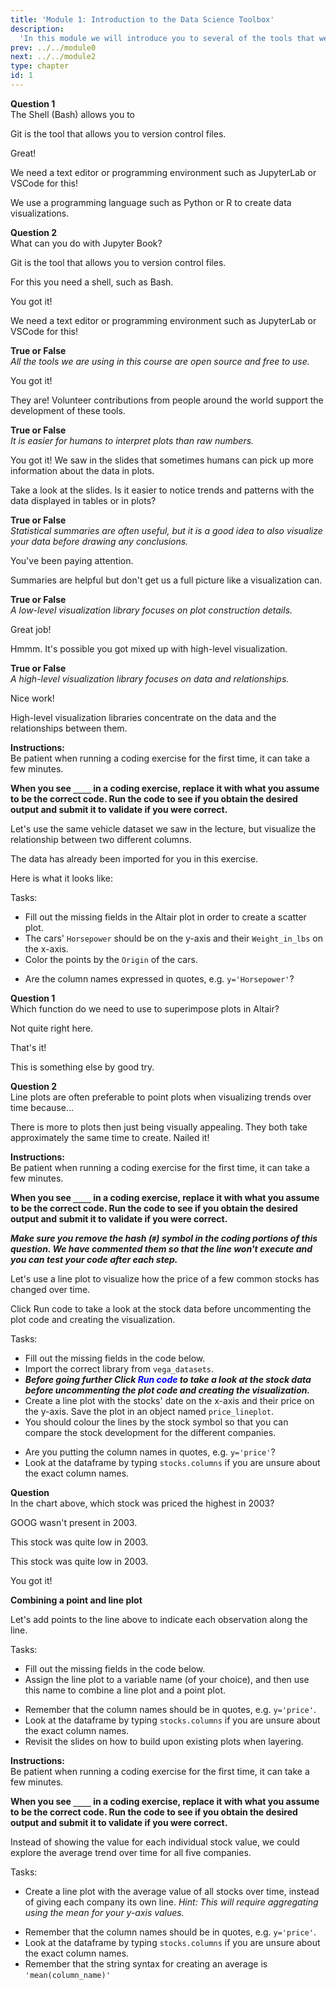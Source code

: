 ```yaml
---
title: 'Module 1: Introduction to the Data Science Toolbox'
description:
  'In this module we will introduce you to several of the tools that we will be using in this course, as well as to computing in general.'
prev: ../../module0
next: ../../module2
type: chapter
id: 1
---
```


<exercise id="0" title="Module Learning Outcomes"  type="slides, video">
<slides source="module1/module1_00" shot="0" start="3:42" end="4:35"> </slides>
</exercise>

<exercise id="1" title="Introduction to the Data Science Toolbox" type="slides,video">
<slides source="module1/module1_01" shot="1" start="0:003" end="05:31"> </slides>
</exercise>

<exercise id="2" title="Test Your Knowledge: Data Science Tools">

**Question 1**  
The Shell (Bash) allows you to

<choice id="1" >
<opt text="Version control files">

Git is the tool that allows you to version control files.

</opt>

<opt text="Navigate the file system" correct="true">

Great!

</opt>

<opt text="Edit code files">

We need a text editor or programming environment such as JupyterLab or VSCode for this!

</opt>


<opt text="Create data visualizations">

We use a programming language such as Python or R to create data visualizations.

</opt>

</choice>


**Question 2**      
What can you do with Jupyter Book?

<choice id="2" >
<opt text="Version control files">

Git is the tool that allows you to version control files.

</opt>

<opt text="Navigate the file system">

For this you need a shell, such as Bash.

</opt>

<opt text="Publish books and web pages"  correct="true">

You got it!

</opt>

<opt text="Edit code files">

We need a text editor or programming environment such as JupyterLab or VSCode for this!

</opt>

**True or False**       
*All the tools we are using in this course are open source and free to use.*

<opt text="True"  correct="true">

You got it!

</opt>


<opt text="False">

They are! Volunteer contributions from people around the world support the development of these tools.

</opt>

</choice>

</exercise>

<exercise id="4" title="True or False">

**True or False**       
*It is easier for humans to interpret plots than raw numbers.*


<choice id="1" >

<opt text="True"  correct="true">

You got it! We saw in the slides that sometimes humans can pick up more information about the data in plots. 

</opt>


<opt text="False">

Take a look at the slides. Is it easier to notice trends and patterns with the data displayed in tables or in plots?

</opt>


</choice>

**True or False**       
*Statistical summaries are often useful, but it is a good idea to also visualize your data before drawing any conclusions.*

<choice id="2" >

<opt text="True"  correct="true">

You've been paying attention. 

</opt>

<opt text="False">

Summaries are helpful but don't get us a full picture like a visualization can. 

</opt>

</choice>
</exercise>


<exercise id="3" title="How Can We Visualize Data?" type="slides,video">
<slides source="module1/module1_03" shot="1" start="5:4008" end="26:2200"> </slides>
</exercise>


<exercise id="5" title="True or False: Visualization Libaries">


**True or False**    
*A low-level visualization library focuses on plot construction details.*

<choice id="1" >
<opt text="True"  correct="true">

Great job! 

</opt>

<opt text="False">

Hmmm. It's possible you got mixed up with high-level visualization. 

</opt>

</choice>

**True or False**    
*A high-level visualization library focuses on data and relationships.*

<choice id="2" >

<opt text="True"  correct="true">

Nice work!

</opt>

<opt text="False">

High-level visualization libraries concentrate on the data and the relationships between them. 

</opt>

</choice>
</exercise>


<exercise id="6" title="Your First Plot">

**Instructions:**    
Be patient when running a coding exercise for the first time, it can take a few minutes. 

**When you see `____` in a coding exercise, replace it with what you assume to be the correct code. Run the code to see if you obtain the desired output
and submit it to validate if you were correct.**


Let's use the same vehicle dataset we saw in the lecture, but visualize the relationship between two different columns.

The data has already been imported for you in this exercise.

Here is what it looks like:

<codeblock id="cars_data">

</codeblock>

Tasks: 

- Fill out the missing fields in the Altair plot in order to create a scatter plot.
- The cars' `Horsepower` should be on the y-axis and their `Weight_in_lbs` on the x-axis.
- Color the points by the `Origin` of the cars.

<codeblock id="01_06">

- Are the column names expressed in quotes, e.g. `y='Horsepower'`?

</codeblock>
</exercise>


<exercise id="7" title="Aggregations, Lines, and Layers" type="slides,video">
<slides source="module1/module1_07" shot="1" start="26:3200" end="40:07"></slides>
</exercise>


<exercise id="8" title="Questions on How Plots are Created">

**Question 1**     
Which function do we need to use to superimpose plots in Altair?

<choice id="1">

<opt text="Overlay">

Not quite right here. 

</opt>

<opt text="Layer"  correct="true">

That's it!

</opt>

<opt text= "Panel">

This is something else by good try. 

</opt>

</choice>

**Question 2**     
Line plots are often preferable to point plots when visualizing trends over time because...

<choice id="2">
<opt text="The lines make the plot more visually appealing.">
There is more to plots then just being visually appealing. 
</opt>
<opt text= "Line plots are faster to create.">
They both take approximately the same time to create.
</opt>
<opt text="The line makes it easy to see which values are connected in the same group and its slope facilitates our interpretation of the overall trend."  correct="true">
Nailed it!
</opt>
</choice>

</exercise>

<exercise id="9" title="Creating a Line Plot for Change Over Time">


**Instructions:**    
Be patient when running a coding exercise for the first time, it can take a few minutes. 

**When you see `____` in a coding exercise, replace it with what you assume to be the correct code. Run the code to see if you obtain the desired output
and submit it to validate if you were correct.**

_**Make sure you remove the hash (`#`) symbol in the coding portions of this question.  We have commented them so that the line won't execute and you can test your code after each step.**_

Let's use a line plot to visualize how the price of a few common stocks has changed over time.

Click Run code to take a look at the stock data before uncommenting the plot code and creating the visualization.

Tasks:

- Fill out the missing fields in the code below.
- Import the correct library from `vega_datasets`.
- ***Before going further Click <font style="color:blue">Run code</font>   to take a look at the stock data before uncommenting the plot code and creating the visualization.***
- Create a line plot with the stocks' date on the x-axis and their price on the y-axis. Save the plot in an object named `price_lineplot`.
- You should colour the lines by the stock symbol
so that you can compare the stock development for the different companies.

<codeblock id="01_09a">

- Are you putting the column names in quotes, e.g. `y='price'`?
- Look at the dataframe by typing `stocks.columns` if you are unsure about the exact column names.

</codeblock>


**Question**   
In the chart above, which stock was priced the highest in 2003?

<choice id="1">

<opt text="GOOG">

GOOG wasn't present in 2003.

</opt>

<opt text= "AAPL">

This stock was quite low in 2003.

</opt>

<opt text= "AMZN">

This stock was quite low in 2003.

</opt>

<opt text="IBM"  correct="true">

You got it!

</opt>

</choice>


**Combining a point and line plot**

Let's add points to the line above to indicate each observation along the line.

Tasks:  

- Fill out the missing fields in the code below.
- Assign the line plot to a variable name (of your choice),
and then use this name to combine a line plot and a point plot.

<codeblock id="01_09b">

- Remember that the column names should be in quotes, e.g. `y='price'`.
- Look at the dataframe by typing `stocks.columns` if you are unsure about the exact column names.
- Revisit the slides on how to build upon existing plots when layering.

</codeblock>
</exercise>

<exercise id="10" title="Plotting an Aggregated Value">

**Instructions:**    
Be patient when running a coding exercise for the first time, it can take a few minutes. 

**When you see `____` in a coding exercise, replace it with what you assume to be the correct code. Run the code to see if you obtain the desired output
and submit it to validate if you were correct.**


Instead of showing the value for each individual stock value,
we could explore the average trend over time
for all five companies.

Tasks:

- Create a line plot with the average value of all stocks over time,
instead of giving each company its own line. 
*Hint: This will require aggregating using the mean for your y-axis values.*


<codeblock id="01_10">

- Remember that the column names should be in quotes, e.g. `y='price'`.
- Look at the dataframe by typing `stocks.columns` if you are unsure about the exact column names.
- Remember that the string syntax for creating an average is `'mean(column_name)'`

</codeblock>
</exercise>



<exercise id="11" title="What Did We Just Learn?" type="slides, video">
<slides source="module1/module1_end" shot="0" start="04:37" end="05:35">
</slides>
</exercise>
